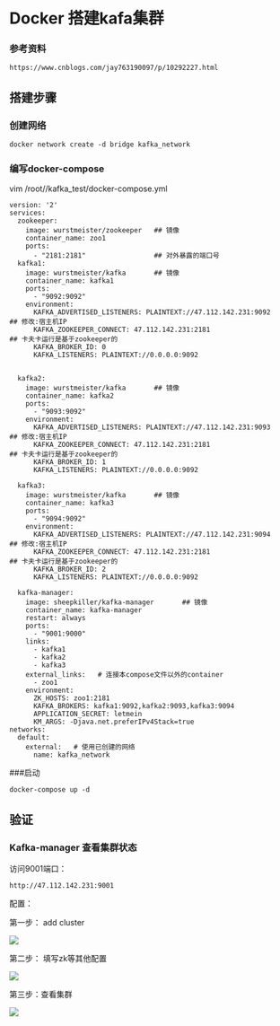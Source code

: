 # Docker 搭建kafa集群

### 参考资料

	https://www.cnblogs.com/jay763190097/p/10292227.html

## 搭建步骤


### 创建网络

	docker network create -d bridge kafka_network

### 编写docker-compose

vim /root//kafka_test/docker-compose.yml


	version: '2'
	services:
	  zookeeper:
	    image: wurstmeister/zookeeper   ## 镜像
		container_name: zoo1
	    ports:
	      - "2181:2181"                 ## 对外暴露的端口号
	  kafka1:
	    image: wurstmeister/kafka       ## 镜像
	    container_name: kafka1
	    ports:
	      - "9092:9092"
	    environment:
	      KAFKA_ADVERTISED_LISTENERS: PLAINTEXT://47.112.142.231:9092          ## 修改:宿主机IP
	      KAFKA_ZOOKEEPER_CONNECT: 47.112.142.231:2181                         ## 卡夫卡运行是基于zookeeper的
	      KAFKA_BROKER_ID: 0
	      KAFKA_LISTENERS: PLAINTEXT://0.0.0.0:9092
		  
	
	  kafka2:
	    image: wurstmeister/kafka       ## 镜像
	    container_name: kafka2
	    ports:
	      - "9093:9092"
	    environment:
	      KAFKA_ADVERTISED_LISTENERS: PLAINTEXT://47.112.142.231:9093          ## 修改:宿主机IP
	      KAFKA_ZOOKEEPER_CONNECT: 47.112.142.231:2181                         ## 卡夫卡运行是基于zookeeper的
	      KAFKA_BROKER_ID: 1
	      KAFKA_LISTENERS: PLAINTEXT://0.0.0.0:9092
	
	  kafka3:
	    image: wurstmeister/kafka       ## 镜像
	    container_name: kafka3
	    ports:
	      - "9094:9092"
	    environment:
	      KAFKA_ADVERTISED_LISTENERS: PLAINTEXT://47.112.142.231:9094          ## 修改:宿主机IP
	      KAFKA_ZOOKEEPER_CONNECT: 47.112.142.231:2181                         ## 卡夫卡运行是基于zookeeper的
	      KAFKA_BROKER_ID: 2
		  KAFKA_LISTENERS: PLAINTEXT://0.0.0.0:9092

	  kafka-manager:
	    image: sheepkiller/kafka-manager       ## 镜像
	    container_name: kafka-manager
	    restart: always
	    ports:
	      - "9001:9000"
	    links:
          - kafka1
          - kafka2
          - kafka3
        external_links:   # 连接本compose文件以外的container
          - zoo1
	    environment:
	      ZK_HOSTS: zoo1:2181
	      KAFKA_BROKERS: kafka1:9092,kafka2:9093,kafka3:9094
	      APPLICATION_SECRET: letmein
	      KM_ARGS: -Djava.net.preferIPv4Stack=true          
	networks:
	  default:
	    external:   # 使用已创建的网络
	      name: kafka_network	  


###启动

	docker-compose up -d

## 验证

### Kafka-manager 查看集群状态

访问9001端口：

	http://47.112.142.231:9001

配置：

第一步： add cluster

![](../Images/1.png)

第二步： 填写zk等其他配置

![](../Images/2.png)

第三步：查看集群

![](../Images/3.png)


